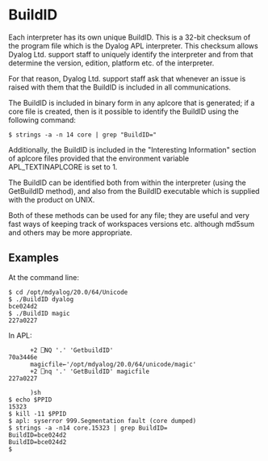 <h1 class="heading"><span class="name">BuildID</span></h1>

Each interpreter has its own unique  BuildID. This is a 32-bit checksum of the program file which is the Dyalog APL interpreter. This checksum allows Dyalog Ltd. support staff to uniquely identify the interpreter and from that determine the version, edition, platform etc. of the interpreter.

For that reason, Dyalog Ltd. support staff ask that whenever an issue is raised with them that the BuildID is included in all communications.

The BuildID is included in binary form in any aplcore that is generated; if a core file is created, then is it possible to identify the BuildID using the following command:
```
$ strings -a -n 14 core | grep "BuildID="
```

Additionally, the BuildID is included in the "Interesting Information" section of aplcore files provided that the environment variable APL_TEXTINAPLCORE is set to 1.

The BuildID can be identified both from within the interpreter (using the GetBuildID method), and also from the BuildID executable which is supplied with the product on UNIX.

Both of these methods can be used for any file; they are useful and very fast ways of keeping track of workspaces versions etc. although md5sum and others may be more appropriate.

<h2 class="example">Examples</h2>

At the command line:
```
$ cd /opt/mdyalog/20.0/64/Unicode
$ ./BuildID dyalog
bce024d2
$ ./BuildID magic
227a0227
```

In APL:
```apl
      +2 ⎕NQ '.' 'GetbuildID'
70a3446e
      magicfile←'/opt/mdyalog/20.0/64/unicode/magic'
      +2 ⎕nq '.' 'GetBuildID' magicfile
227a0227

      )sh
$ echo $PPID
15323
$ kill -11 $PPID
$ apl: syserror 999.Segmentation fault (core dumped)
$ strings -a -n14 core.15323 | grep BuildID=
BuildID=bce024d2
BuildID=bce024d2
$ 
```

